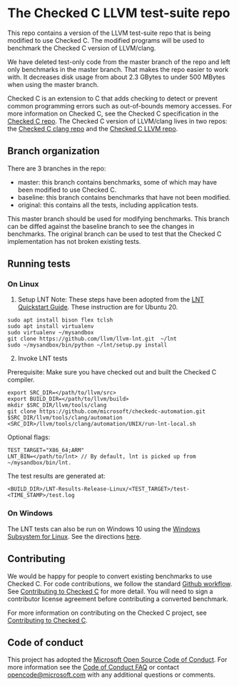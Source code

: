 # The Checked C LLVM test-suite repo

This repo contains a version of the LLVM test-suite repo that is being modified
to use Checked C. The modified programs will be used to benchmark the Checked C
version of LLVM/clang.

We have deleted test-only code from the master branch of the repo and left only
benchmarks in the master branch.  That makes the repo easier to work with.  It
decreases disk usage from about 2.3 GBytes to under 500 MBytes when using the
master branch.

Checked C is an extension to C that adds checking to detect or prevent common 
programming  errors such as out-of-bounds memory accesses.  For more information
on Checked C, see the Checked C specification in the
[Checked C repo](https://github.com/Microsoft/checkedc).  The Checked C
version of LLVM/clang lives in two repos: the
[Checked C clang repo](https://github.com/Microsoft/checked-clang)
and the [Checked C LLVM repo](https://github.com/Microsoft/checkedc-llvm).


## Branch organization

There are 3 branches in the repo:
- master: this branch contains benchmarks, some of which may have been modified
to use Checked C.
- baseline: this branch contains benchmarks that have not been modified.
- original: this contains all the tests, including application tests.

This master branch should be used for modifying benchmarks.  This branch can be diffed
against the baseline branch to see the changes in benchmarks.
The original branch can be used to test that
the Checked C implementation has not broken existing tests.

## Running tests

### On Linux
1. Setup LNT
Note: These steps have been adopted from the [LNT Quickstart Guide](http://llvm.org/docs/lnt/quickstart.html).
These instruction are for Ubuntu 20.
```
sudo apt install bison flex tclsh
sudo apt install virtualenv
sudo virtualenv ~/mysandbox
git clone https://github.com/llvm/llvm-lnt.git  ~/lnt
sudo ~/mysandbox/bin/python ~/lnt/setup.py install
```

2. Invoke LNT tests

Prerequisite: Make sure you have checked out and built the Checked C compiler.
```
export SRC_DIR=</path/to/llvm/src>
export BUILD_DIR=</path/to/llvm/build>
mkdir $SRC_DIR/llvm/tools/clang
git clone https://github.com/microsoft/checkedc-automation.git $SRC_DIR/llvm/tools/clang/automation
<SRC_DIR>/llvm/tools/clang/automation/UNIX/run-lnt-local.sh
```

Optional flags:
```
TEST_TARGET="X86_64;ARM"
LNT_BIN=</path/to/lnt> // By default, lnt is picked up from ~/mysandbox/bin/lnt.
```

The test results are generated at:
```
<BUILD_DIR>/LNT-Results-Release-Linux/<TEST_TARGET>/test-<TIME_STAMP>/test.log
```

### On Windows
The LNT tests can also be run on Windows 10 using
the [Windows Subsystem for Linux](https://blogs.msdn.microsoft.com/wsl/2016/04/22/windows-subsystem-for-linux-overview/).
See the directions [here](docs/Benchmarking-on-Windows.md).

## Contributing

We would be happy for people to convert existing benchmarks to use Checked C.
For code contributions, we follow the standard
[Github workflow](https://guides.github.com/introduction/flow/).  See 
[Contributing to Checked C](https://github.com/Microsoft/checkedc/blob/master/CONTRIBUTING.md) for more detail.
You will need to sign a contributor license agreement before contributing a
converted benchmark.

For more information on contributing on the Checked C project, see 
[Contributing to Checked C](https://github.com/Microsoft/checkedc/blob/master/CONTRIBUTING.md).

## Code of conduct

This project has adopted the
[Microsoft Open Source Code of Conduct](https://opensource.microsoft.com/codeofconduct/).
For more information see the
[Code of Conduct FAQ](https://opensource.microsoft.com/codeofconduct/faq/) or
contact [opencode@microsoft.com](mailto:opencode@microsoft.com) with any
additional questions or comments.
